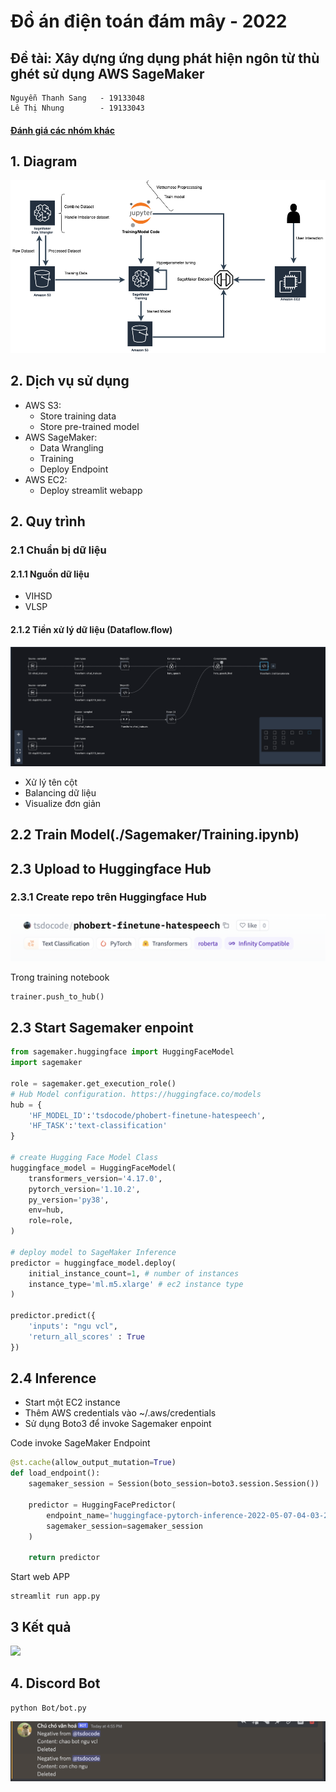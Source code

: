 # Đồ án điện toán đám mây - 2022
## Đề tài: Xây dựng ứng dụng phát hiện ngôn từ thù ghét sử dụng AWS SageMaker

> 
    Nguyễn Thanh Sang   - 19133048
    Lê Thị Nhung        - 19133043


#### [Đánh giá các nhóm khác](https://docs.google.com/document/d/15QhKDs0kT1ze8f6ci9jcZaPctEEvm0i9GIQ3DQcjOiY/edit)

## 1. Diagram 
![](./assets/pipeline.png)
## 2. Dịch vụ sử dụng
-   AWS S3:
    -   Store training data
    -   Store pre-trained model 
-   AWS SageMaker:
    -   Data Wrangling
    -   Training 
    -   Deploy Endpoint
-   AWS EC2:
    -   Deploy streamlit webapp
## 2. Quy trình
### 2.1 Chuẩn bị dữ liệu
#### 2.1.1 Nguồn dữ liệu
-   VIHSD
-   VLSP 

#### 2.1.2 Tiền xử lý dữ liệu (Dataflow.flow)
![](./assets/dataflow.png)
-   Xử lý tên cột
-   Balancing dữ liệu
-   Visualize đơn giản
## 2.2 Train Model(./Sagemaker/Training.ipynb)
## 2.3 Upload to Huggingface Hub
### 2.3.1 Create repo trên Huggingface Hub
![](./assets/huggingface.png)

Trong training notebook
```python
trainer.push_to_hub()
```
## 2.3 Start Sagemaker enpoint
```python
from sagemaker.huggingface import HuggingFaceModel
import sagemaker

role = sagemaker.get_execution_role()
# Hub Model configuration. https://huggingface.co/models
hub = {
	'HF_MODEL_ID':'tsdocode/phobert-finetune-hatespeech',
	'HF_TASK':'text-classification'
}

# create Hugging Face Model Class
huggingface_model = HuggingFaceModel(
	transformers_version='4.17.0',
	pytorch_version='1.10.2',
	py_version='py38',
	env=hub,
	role=role, 
)

# deploy model to SageMaker Inference
predictor = huggingface_model.deploy(
	initial_instance_count=1, # number of instances
	instance_type='ml.m5.xlarge' # ec2 instance type
)

predictor.predict({
	'inputs': "ngu vcl",
    'return_all_scores' : True
})
```
## 2.4 Inference
- Start một EC2 instance
- Thêm AWS credentials vào ~/.aws/credentials
- Sử dụng Boto3 để invoke Sagemaker enpoint 


Code invoke SageMaker Endpoint
```python
@st.cache(allow_output_mutation=True)
def load_endpoint():
    sagemaker_session = Session(boto_session=boto3.session.Session())

    predictor = HuggingFacePredictor(
        endpoint_name='huggingface-pytorch-inference-2022-05-07-04-03-22-044', 
        sagemaker_session=sagemaker_session
    )

    return predictor
```

Start web APP

```
streamlit run app.py
```

## 3 Kết quả
![](./assets/demo.gif)


## 4. Discord Bot
```
python Bot/bot.py
```

![](./assets/bot.png)

